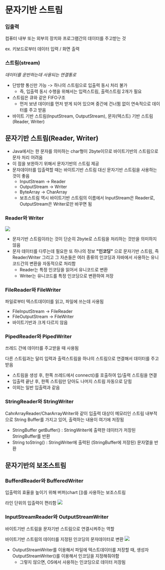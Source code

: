 # 문자기반 스트림
### 입출력
컴퓨터 내부 또는 외부의 장치와 프로그램간의 데이터를 주고받는 것

ex. 키보드로부터 데이터 입력 / 화면 출력


### 스트림(stream)
*데이터를 운반하는데 사용되는 연결통로*

- 단방향 통신만 가능 -> 하나의 스트림으로 입출력 동시 처리 불가
	- 즉, 입출력 동시 수행을 위해서는 입력스트림, 출력스트림 2개가 필요
- 스트림은 큐와 같은 FIFO구조
	- 먼저 보낸 데이터를 먼저 받게 되어 있으며 중간에 건너뜀 없이 연속적으로 데이터를 주고 받음
-  바이트 기반 스트림(InputStream, OutputStream), 문자(텍스트) 기반 스트림(Reader, Writer)

## 문자기반 스트림(Reader, Writer)

- Java에서는 한 문자를 의미하는 char형이 2byte이므로 바이트기반의 스트림으로 문자 처리 어려움
-  이 점을 보완하기 위해서 문자기반의 스트림 제공
- 문자데이터를 입출력할 때는 바이트기반 스트림 대신 문자기반 스트림을 사용하는 것이 좋음
	-  InputStream -> Reader
	- OutputStream -> Writer
	- ByteArray -> CharArray
	- 보조스트림 역시 바이트기반 스트림의 이름에서 InputStream은 Reader로, OutputStream은 Writer로만 바꾸면 됨

###   Reader와 Writer

![](https://blog.kakaocdn.net/dn/Kix1s/btq8F66fNGl/WYlZmwzXkJby7aHwwWIyMk/img.png)
- 문자기반 스트림이라는 것이 단순히 2byte로 스트림을 처리하는 것만을 의미하지 않음
- 문자 데이터를  다루는데 필요한 또 하나의 정보 **"인코딩"** 으로  문자기반 스트림, 즉 Reader/Writer 그리고 그 자손들은 여러 종류의 인코딩과 자바에서 사용하는 유니코드간의 변환을 자동적으로 처리함
	-   Reader는 특정  인코딩을 읽어서 유니코드로 변환
	- Writer는 유니코드를 특정 인코딩으로 변환하여 저장

###   FileReader와 FileWriter
파일로부터 텍스트데이터를 읽고, 파일에 쓰는데 사용됨
- FileInputStream -> FileReader
- FileOutputStream -> FileWriter
- 바이트기반과 크게 다르지 않음

###   PipedReader와 PipedWriter
쓰레드 간에 데이터를 주고받을 때 사용됨

다른 스트림과는 달리 입력과 출력스트림을 하나의 스트림으로 연결해서 데이터를 주고받음

- 스트림을 생성 후, 한쪽 쓰레드에서 connect()를 호출하여 입/출력 스트림을 연결
- 입출력 끝난 후, 한쪽 스트림만 닫아도 나머지 스트림 자동으로 닫힘
- 이외는 일반 입출력과 같음

###   StringReader와 StringWriter
CahrArrayReader/CharArrayWriter와 같이 입출력 대상이 메모리인 스트림
내부적으로 String Buffer를 가지고 있어, 출력하는 내용이 여기에 저장됨
- StringBuffer getBuffer() : StringWriter에 출력한 데이터가 저장된 StringBuffer를 반환
- String toString() : StringWriter에 출력된 (StringBuffer에 저장된) 문자열을 반환

## 문자기반의 보조스트림

### BufferdReader와 BufferedWriter
입출력의 효율을 높이기 위해 버퍼(chart [])를 사용하는 보조스트림

라인 단위의 입출력이 편리함
![](https://blog.kakaocdn.net/dn/rI2LI/btq8DQpMpik/PMN9hnV79bp0rJOQ6BU5ck/img.png)

### InputStreamReader와 OutputStreamWriter
바이트기반 스트림을 문자기반 스트림으로 연결시켜주는 역할

바이트기반 스트림의 데이터를 지정된 인코딩의 문자데이터로 변환
![](https://player.slidesplayer.org/65/11751040/slides/slide_29.jpg)
- OutputStreamWriter를 이용해서 파일에 텍스트데이터를 저장할 때, 생성자 OutputStreamWriter()를 이용해서 인코딩을 지정해줘야함
	- 그렇지 않으면, OS에서 사용하는 인코딩으로 데이터 저장됨